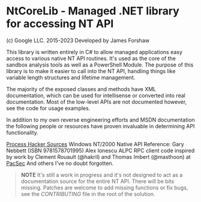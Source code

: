﻿# NtCoreLib - Managed .NET library for accessing NT API

(c) Google LLC. 2015-2023
Developed by James Forshaw

This library is written entirely in C# to allow managed applications easy access to
various native NT API routines. It's used as the core of the sandbox analysis tools
as well as a PowerShell Module. The purpose of this library is to make it easier to 
call into the NT API, handling things like variable length structures and lifetime
management.

The majority of the exposed classes and methods have XML documentation, which can 
be used for intellisense or converted into real documentation. Most of the low-level
APIs are not documented however, see the code for usage examples.

In addition to my own reverse engineering efforts and MSDN documentation the following
people or resources have proven invaluable in determining API functionality.

[Process Hacker Sources](http://processhacker.sourceforge.net/)
Windows NT/2000 Native API Reference: Gary Nebbett (ISBN 9781578701995)
Alex Ionescu
ALPC RPC client code inspired by work by Clement Rouault (@hakril) and Thomas Imbert
(@masthoon) at [PacSec](https://pacsec.jp/psj17/PSJ2017_Rouault_Imbert_alpc_rpc_pacsec.pdf)
And others I've no doubt forgotten.

> **NOTE** It's still a work in progress and it's not designed to act as a documentation
source for the entire NT API. There will be bits missing. Patches are welcome to 
add missing functions or fix bugs, see the *CONTRIBUTING* file in the root of the solution.
